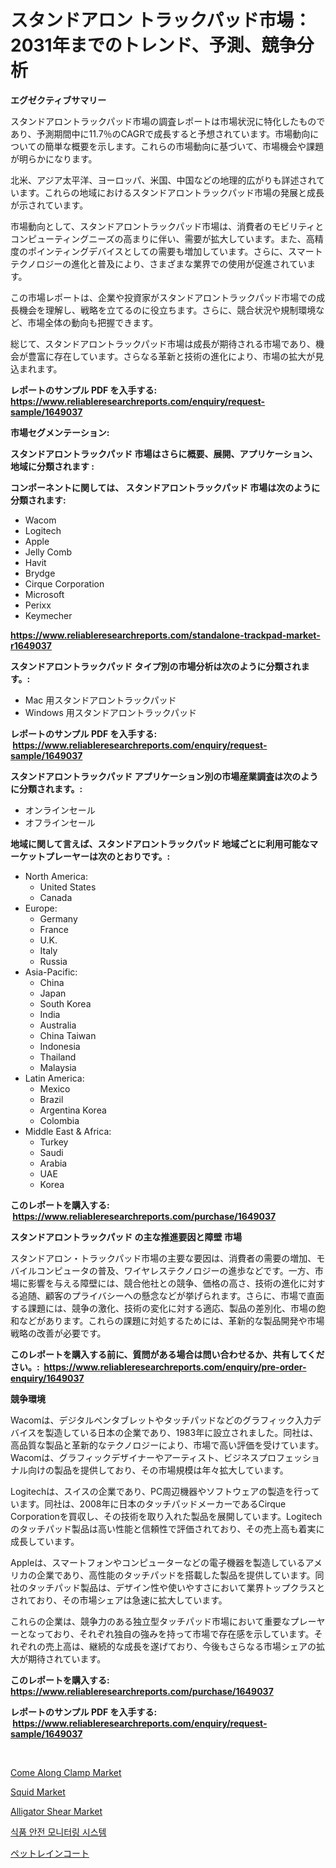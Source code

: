 <p><h1>スタンドアロン トラックパッド市場：2031年までのトレンド、予測、競争分析</h1></p><p><strong>エグゼクティブサマリー</strong></p>
<p><p>スタンドアロントラックパッド市場の調査レポートは市場状況に特化したものであり、予測期間中に11.7％のCAGRで成長すると予想されています。市場動向についての簡単な概要を示します。これらの市場動向に基づいて、市場機会や課題が明らかになります。</p><p>北米、アジア太平洋、ヨーロッパ、米国、中国などの地理的広がりも詳述されています。これらの地域におけるスタンドアロントラックパッド市場の発展と成長が示されています。</p><p>市場動向として、スタンドアロントラックパッド市場は、消費者のモビリティとコンピューティングニーズの高まりに伴い、需要が拡大しています。また、高精度のポインティングデバイスとしての需要も増加しています。さらに、スマートテクノロジーの進化と普及により、さまざまな業界での使用が促進されています。</p><p>この市場レポートは、企業や投資家がスタンドアロントラックパッド市場での成長機会を理解し、戦略を立てるのに役立ちます。さらに、競合状況や規制環境など、市場全体の動向も把握できます。</p><p>総じて、スタンドアロントラックパッド市場は成長が期待される市場であり、機会が豊富に存在しています。さらなる革新と技術の進化により、市場の拡大が見込まれます。</p></p>
<p><strong>レポートのサンプル PDF を入手する: <a href="https://www.reliableresearchreports.com/enquiry/request-sample/1649037">https://www.reliableresearchreports.com/enquiry/request-sample/1649037</a></strong></p>
<p><strong>市場セグメンテーション:</strong></p>
<p><strong> スタンドアロントラックパッド 市場はさらに概要、展開、アプリケーション、地域に分類されます :</strong></p>
<p><strong>コンポーネントに関しては、 スタンドアロントラックパッド 市場は次のように分類されます: &nbsp;</strong></p>
<p><ul><li>Wacom</li><li>Logitech</li><li>Apple</li><li>Jelly Comb</li><li>Havit</li><li>Brydge</li><li>Cirque Corporation</li><li>Microsoft</li><li>Perixx</li><li>Keymecher</li></ul></p>
<p><strong><a href="https://www.reliableresearchreports.com/standalone-trackpad-market-r1649037">https://www.reliableresearchreports.com/standalone-trackpad-market-r1649037</a></strong></p>
<p><strong> スタンドアロントラックパッド タイプ別の市場分析は次のように分類されます。:</strong></p>
<p><ul><li>Mac 用スタンドアロントラックパッド</li><li>Windows 用スタンドアロントラックパッド</li></ul></p>
<p><strong>レポートのサンプル PDF を入手する: &nbsp;<a href="https://www.reliableresearchreports.com/enquiry/request-sample/1649037">https://www.reliableresearchreports.com/enquiry/request-sample/1649037</a></strong></p>
<p><strong> スタンドアロントラックパッド アプリケーション別の市場産業調査は次のように分類されます。:</strong></p>
<p><ul><li>オンラインセール</li><li>オフラインセール</li></ul></p>
<p><strong>地域に関して言えば、スタンドアロントラックパッド 地域ごとに利用可能なマーケットプレーヤーは次のとおりです。:</strong></p>
<p><ul>
    <li>
        North America:
        <ul>
            <li>United States</li>
            <li>Canada</li>
        </ul>
    </li>
    <li>
        Europe:
        <ul>
            <li>Germany</li>
            <li>France</li>
            <li>U.K.</li>
            <li>Italy</li>
            <li>Russia</li>
        </ul>
    </li>
    <li>
        Asia-Pacific:
        <ul>
            <li>China</li>
            <li>Japan</li>
            <li>South Korea</li>
            <li>India</li>
            <li>Australia</li>
            <li>China Taiwan</li>
            <li>Indonesia</li>
            <li>Thailand</li>
            <li>Malaysia</li>
        </ul>
    </li>
    <li>
        Latin America:
        <ul>
            <li>Mexico</li>
            <li>Brazil</li>
            <li>Argentina Korea</li>
            <li>Colombia</li>
        </ul>
    </li>
    <li>
        Middle East & Africa:
        <ul>
            <li>Turkey</li>
            <li>Saudi</li>
            <li>Arabia</li>
            <li>UAE</li>
            <li>Korea</li>
        </ul>
    </li>
    </ul></p>
<p><strong>このレポートを購入する: &nbsp;<a href="https://www.reliableresearchreports.com/purchase/1649037">https://www.reliableresearchreports.com/purchase/1649037</a></strong></p>
<p><strong>スタンドアロントラックパッド の主な推進要因と障壁 市場</strong></p>
<p><p>スタンドアロン・トラックパッド市場の主要な要因は、消費者の需要の増加、モバイルコンピュータの普及、ワイヤレステクノロジーの進歩などです。一方、市場に影響を与える障壁には、競合他社との競争、価格の高さ、技術の進化に対する追随、顧客のプライバシーへの懸念などが挙げられます。さらに、市場で直面する課題には、競争の激化、技術の変化に対する適応、製品の差別化、市場の飽和などがあります。これらの課題に対処するためには、革新的な製品開発や市場戦略の改善が必要です。</p></p>
<p><strong>このレポートを購入する前に、質問がある場合は問い合わせるか、共有してください。:&nbsp; <a href="https://www.reliableresearchreports.com/enquiry/pre-order-enquiry/1649037">https://www.reliableresearchreports.com/enquiry/pre-order-enquiry/1649037</a></strong></p>
<p><strong>競争環境</strong></p>
<p><p>Wacomは、デジタルペンタブレットやタッチパッドなどのグラフィック入力デバイスを製造している日本の企業であり、1983年に設立されました。同社は、高品質な製品と革新的なテクノロジーにより、市場で高い評価を受けています。Wacomは、グラフィックデザイナーやアーティスト、ビジネスプロフェッショナル向けの製品を提供しており、その市場規模は年々拡大しています。</p><p>Logitechは、スイスの企業であり、PC周辺機器やソフトウェアの製造を行っています。同社は、2008年に日本のタッチパッドメーカーであるCirque Corporationを買収し、その技術を取り入れた製品を展開しています。Logitechのタッチパッド製品は高い性能と信頼性で評価されており、その売上高も着実に成長しています。</p><p>Appleは、スマートフォンやコンピューターなどの電子機器を製造しているアメリカの企業であり、高性能のタッチパッドを搭載した製品を提供しています。同社のタッチパッド製品は、デザイン性や使いやすさにおいて業界トップクラスとされており、その市場シェアは急速に拡大しています。</p><p>これらの企業は、競争力のある独立型タッチパッド市場において重要なプレーヤーとなっており、それぞれ独自の強みを持って市場で存在感を示しています。それぞれの売上高は、継続的な成長を遂げており、今後もさらなる市場シェアの拡大が期待されています。</p></p>
<p><strong>このレポートを購入する: &nbsp; <a href="https://www.reliableresearchreports.com/purchase/1649037">https://www.reliableresearchreports.com/purchase/1649037</a></strong></p>
<p><strong>レポートのサンプル PDF を入手する: &nbsp;<a href="https://www.reliableresearchreports.com/enquiry/request-sample/1649037">https://www.reliableresearchreports.com/enquiry/request-sample/1649037</a></strong><strong></strong></p>
<p>&nbsp;</p>
<p><p><a href="https://github.com/globismark/Market-Research-Report-List-2/blob/main/come-along-clamp-market.md">Come Along Clamp Market</a></p><p><a href="https://three-jumbo-f6d.notion.site/Squid-Market-Exploring-Market-Share-Market-Trends-and-Future-Growth-6839eed6c0364a23848620b0ea98c2fb">Squid Market</a></p><p><a href="https://github.com/prosalinda88/Market-Research-Report-List-4/blob/main/alligator-shear-market.md">Alligator Shear Market</a></p><p><a href="https://github.com/vsoq0zknh59/Market-Research-Report-List-1/blob/main/638730725887.md">식품 안전 모니터링 시스템</a></p><p><a href="https://github.com/MosesSpinka1914/Market-Research-Report-List-1/blob/main/280254728444.md">ペットレインコート</a></p></p>